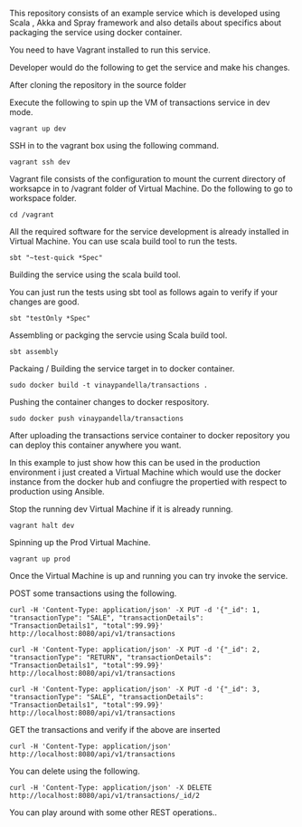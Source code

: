 This repository consists of an example service which is developed using Scala , Akka and Spray framework and also details about specifics about packaging the service using docker container.

You need to have Vagrant installed to run this service.



Developer would do the following to get the service and make his changes.

After cloning the repository in the source folder

Execute the following to spin up the VM of transactions service in dev mode.

```
vagrant up dev
```

SSH in to the vagrant box using the following command.

```
vagrant ssh dev
```

Vagrant file consists of the configuration to mount the current directory of worksapce in to /vagrant folder of Virtual Machine. Do the following to go to workspace folder.

```
cd /vagrant 
```

All the required software for the service development is already installed in Virtual Machine. You can use scala build tool to run the tests.

```
sbt "~test-quick *Spec"
```

Building the service using the scala build tool.

You can just run the tests using sbt tool as follows again to verify if your changes are good.

```
sbt "testOnly *Spec"
```

Assembling or packging the servcie using Scala build tool.

```
sbt assembly
```

Packaing / Building the service target in to docker container.

```
sudo docker build -t vinaypandella/transactions .
```

Pushing the container changes to docker respository.

```
sudo docker push vinaypandella/transactions
```

After uploading the transactions service container to docker repository you can deploy this container anywhere you want.

In this example to just show how this can be used in the production environment i just created a Virtual Machine which would use the docker instance from the docker hub and confiugre the propertied with respect to production using Ansible.

Stop the running dev Virtual Machine if it is already running.

```
vagrant halt dev
```

Spinning up the Prod Virtual Machine.

```
vagrant up prod
```

Once the Virtual Machine is up and running you can try invoke the service.

POST some transactions using the following.

```
curl -H 'Content-Type: application/json' -X PUT -d '{"_id": 1, "transactionType": "SALE", "transactionDetails": "TransactionDetails1", "total":99.99}' http://localhost:8080/api/v1/transactions

curl -H 'Content-Type: application/json' -X PUT -d '{"_id": 2, "transactionType": "RETURN", "transactionDetails": "TransactionDetails1", "total":99.99}' http://localhost:8080/api/v1/transactions

curl -H 'Content-Type: application/json' -X PUT -d '{"_id": 3, "transactionType": "SALE", "transactionDetails": "TransactionDetails1", "total":99.99}' http://localhost:8080/api/v1/transactions
```

GET the transactions and verify if the above are inserted

```
curl -H 'Content-Type: application/json' http://localhost:8080/api/v1/transactions
```

You can delete using the following.

```
curl -H 'Content-Type: application/json' -X DELETE http://localhost:8080/api/v1/transactions/_id/2
```

You can play around with some other REST operations..

